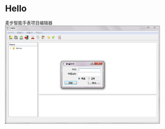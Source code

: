 # Hello  
麦步智能手表项目编辑器  
![image](https://github.com/hubenchang0515/Hello/blob/master/hello.png?raw=true)
